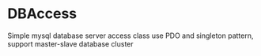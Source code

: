 # DBAccess
Simple mysql database server access class use PDO and singleton pattern, support master-slave database cluster
